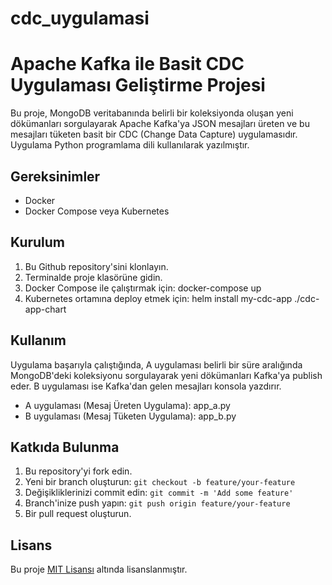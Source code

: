 # cdc_uygulamasi
# Apache Kafka ile Basit CDC Uygulaması Geliştirme Projesi

Bu proje, MongoDB veritabanında belirli bir koleksiyonda oluşan yeni dökümanları sorgulayarak Apache Kafka'ya JSON mesajları üreten ve bu mesajları tüketen basit bir CDC (Change Data Capture) uygulamasıdır. 
Uygulama Python programlama dili kullanılarak yazılmıştır.

## Gereksinimler

- Docker
- Docker Compose veya Kubernetes

## Kurulum

1. Bu Github repository'sini klonlayın.
2. Terminalde proje klasörüne gidin.
3. Docker Compose ile çalıştırmak için: 
docker-compose up
4. Kubernetes ortamına deploy etmek için: 
helm install my-cdc-app ./cdc-app-chart

## Kullanım

Uygulama başarıyla çalıştığında, A uygulaması belirli bir süre aralığında MongoDB'deki koleksiyonu sorgulayarak yeni dökümanları Kafka'ya publish eder. B uygulaması ise Kafka'dan gelen mesajları konsola yazdırır.

- A uygulaması (Mesaj Üreten Uygulama): app_a.py
- B uygulaması (Mesaj Tüketen Uygulama): app_b.py


## Katkıda Bulunma

1. Bu repository'yi fork edin.
2. Yeni bir branch oluşturun: `git checkout -b feature/your-feature`
3. Değişikliklerinizi commit edin: `git commit -m 'Add some feature'`
4. Branch'inize push yapın: `git push origin feature/your-feature`
5. Bir pull request oluşturun.

## Lisans

Bu proje [MIT Lisansı](LICENSE.md) altında lisanslanmıştır.
